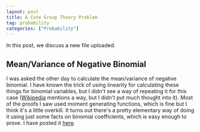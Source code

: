 ```yaml
---
layout: post
title: A Cute Group Theory Problem
tag: probability
categories: ["Probability"]
---
```


In this post, we discuss a new file uploaded.

## Mean/Variance of Negative Binomial

I was asked the other day to calculate the mean/variance of negative binomial. I have known the trick of using linearity for calculating these things for binomial variables, but I didn't see a way of repeating it for this case ([Wikipedia](https://en.wikipedia.org/wiki/Negative_binomial_distribution#Expectation) mentions a way, but I didn't put much thought into it). Most of the proofs I saw used moment generating functions, which is fine but I think it's a little overkill. It turns out there's a pretty elementary way of doing it using just some facts on binomial coefficients, which is easy enough to prove. I have posted it [here](https://marshareb.github.io/files/binandnegbin.pdf).
